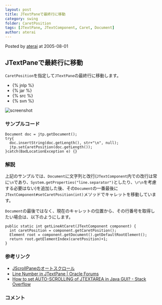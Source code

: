 ```yaml
---
layout: post
title: JTextPaneで最終行に移動
category: swing
folder: CaretPosition
tags: [JTextPane, JTextComponent, Caret, Document]
author: aterai
---
```


Posted by [aterai](http://terai.xrea.jp/aterai.html) at 2005-08-01

## JTextPaneで最終行に移動
`CaretPosition`を指定して`JTextPane`の最終行に移動します。

- {% jnlp %}
- {% jar %}
- {% src %}
- {% svn %}

<!-- dummy comment line for breaking list -->

![screenshot](http://lh4.ggpht.com/_9Z4BYR88imo/TQTId9wo-yI/AAAAAAAAAS0/GZbZiJfMOwI/s800/CaretPosition.png)

### サンプルコード
<pre class="prettyprint"><code>Document doc = jtp.getDocument();
try{
  doc.insertString(doc.getLength(), str+"\n", null);
  jtp.setCaretPosition(doc.getLength());
}catch(BadLocationException e) {}
</code></pre>

### 解説
上記のサンプルでは、`Document`に文字列と改行(`JTextComponent`内での改行は常に`\n`であり、`System.getProperties("line.separator")`としたり、`\r\n`を考慮する必要はない)を追加した後、その`Document`の一番最後に`JTextComponent#setCaretPosition(int)`メソッドでキャレットを移動しています。

`Document`の最後ではなく、現在のキャレットの位置から、その行番号を取得したい場合は、以下のようにします。

<pre class="prettyprint"><code>public static int getLineAtCaret(JTextComponent component) {
  int caretPosition = component.getCaretPosition();
  Element root = component.getDocument().getDefaultRootElement();
  return root.getElementIndex(caretPosition)+1;
}
</code></pre>

### 参考リンク
- [JScrollPaneのオートスクロール](http://terai.xrea.jp/Swing/AutoScroll.html)
- [Line Number in JTextPane | Oracle Forums](https://forums.oracle.com/message/5882821)
- [How to set AUTO-SCROLLING of JTEXTAREA in Java GUI? - Stack Overflow](http://stackoverflow.com/questions/1627028/how-to-set-auto-scrolling-of-jtextarea-in-java-gui)

<!-- dummy comment line for breaking list -->

### コメント

